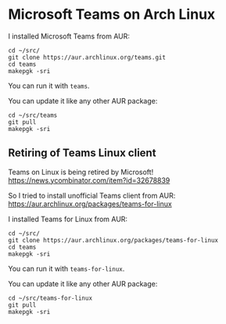 # Microsoft Teams on Arch Linux

I installed Microsoft Teams from AUR:
```
cd ~/src/
git clone https://aur.archlinux.org/teams.git
cd teams
makepgk -sri
```

You can run it with `teams`.

You can update it like any other AUR package:
```
cd ~/src/teams
git pull
makepgk -sri
```

## Retiring of Teams Linux client

Teams on Linux is being retired by Microsoft!
<https://news.ycombinator.com/item?id=32678839>

So I tried to install unofficial Teams client from AUR:
<https://aur.archlinux.org/packages/teams-for-linux>

I installed Teams for Linux from AUR:
```
cd ~/src/
git clone https://aur.archlinux.org/packages/teams-for-linux
cd teams
makepgk -sri
```

You can run it with `teams-for-linux`.

You can update it like any other AUR package:
```
cd ~/src/teams-for-linux
git pull
makepgk -sri
```

